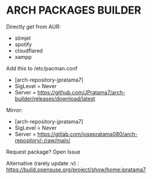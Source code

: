 # ARCH PACKAGES BUILDER


Directly get from AUR: 
- slimjet 
- spotify
- cloudflared
- xampp

Add this to /etc/pacman.conf
- [arch-repository-jpratama7]
- SigLevel = Never
- Server = https://github.com/JPratama7/arch-builder/releases/download/latest

Mirror: 
- [arch-repository-jpratama7]
- SigLevel = Never
- Server = https://gitlab.com/josepratama080/arch-repository/-/raw/main/


Request package? Open Issue

Alternative (rarely update :v) : https://build.opensuse.org/project/show/home:jpratama7

